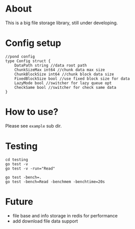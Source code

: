 # About
This is a big file storage library, still under developing.

# Config setup
```
//pond config
type Config struct {
    DataPath string //data root path
    ChunkSizeMax int64 //chunk data max size
    ChunkBlockSize int64 //chunk block data size
    FixedBlockSize bool //use fixed block size for data  
    LazyMode bool //switcher for lazy queue opt  
    CheckSame bool //switcher for check same data  
}
```

# How to use?
Please see `example` sub dir.

# Testing
```
cd testing
go test -v
go test -v -run="Read"

go test -bench=.
go test -bench=Read -benchmem -benchtime=20s

```

# Future
- file base and info storage in redis for performance
- add download file data support
